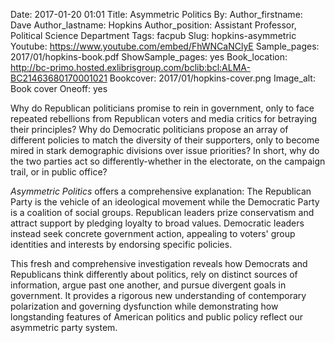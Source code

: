 Date: 2017-01-20 01:01
Title: Asymmetric Politics
By:
Author_firstname: Dave
Author_lastname: Hopkins
Author_position: Assistant Professor, Political Science Department 
Tags: facpub
Slug: hopkins-asymmetric
Youtube: https://www.youtube.com/embed/FhWNCaNClyE
Sample_pages: 2017/01/hopkins-book.pdf
ShowSample_pages: yes
Book_location: http://bc-primo.hosted.exlibrisgroup.com/bclib:bcl:ALMA-BC21463680170001021
Bookcover: 2017/01/hopkins-cover.png
Image_alt: Book cover
Oneoff: yes

Why do Republican politicians promise to rein in government, only to face repeated rebellions from Republican voters and media critics for betraying their principles? Why do Democratic politicians propose an array of different policies to match the diversity of their supporters, only to become mired in stark demographic divisions over issue priorities? In short, why do the two parties act so differently-whether in the electorate, on the campaign trail, or in public office?

<em>Asymmetric Politics</em> offers a comprehensive explanation: The Republican Party is the vehicle of an ideological movement while the Democratic Party is a coalition of social groups. Republican leaders prize conservatism and attract support by pledging loyalty to broad values. Democratic leaders instead seek concrete government action, appealing to voters' group identities and interests by endorsing specific policies.

This fresh and comprehensive investigation reveals how Democrats and Republicans think differently about politics, rely on distinct sources of information, argue past one another, and pursue divergent goals in government. It provides a rigorous new understanding of contemporary polarization and governing dysfunction while demonstrating how longstanding features of American politics and public policy reflect our asymmetric party system.
